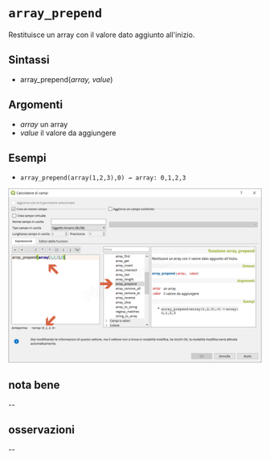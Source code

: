 # `array_prepend`

Restituisce un array con il valore dato aggiunto all'inizio.

## Sintassi

* array_prepend(_array, value_)

## Argomenti

* _array_ un array
* _value_ il valore da aggiungere

## Esempi

* `array_prepend(array(1,2,3),0) → array: 0,1,2,3`

![](/img/arrays/array_prepend/array_prepend1.png)

## nota bene

--

## osservazioni

--